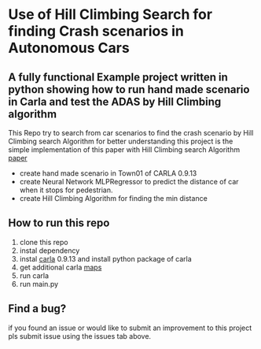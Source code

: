 # Use of Hill Climbing Search for finding Crash scenarios in Autonomous Cars 

## A fully functional Example project written in python showing how to run hand made scenario in Carla and test the ADAS by Hill Climbing algorithm

This Repo try to search from car scenarios to find the crash scenario by Hill Climbing search Algorithm for better understanding this project is the simple implementation of this paper with Hill Climbing search Algorithm [paper](https://ieeexplore.ieee.org/document/7582746)

* create hand made scenario in Town01 of CARLA 0.9.13
* create Neural Network MLPRegressor to predict the distance of car when it stops for pedestrian.
* create Hill Climbing Algorithm for finding the min distance

## How to run this repo

1. clone this repo
2. instal dependency
3. instal [carla](https://carla.org/) 0.9.13 and install python package of carla
4. get additional carla [maps](https://github.com/carla-simulator/carla)
5. run carla 
6. run main.py

## Find a bug?

if you found an issue or would like to submit an improvement to this project pls submit issue using the issues tab above.

